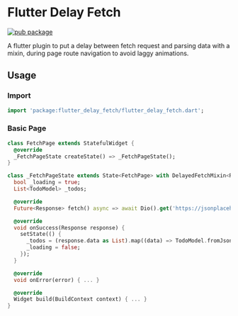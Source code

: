# Flutter Delay Fetch
[![pub package](https://img.shields.io/pub/v/flutter_delay_fetch.svg)](https://pub.dev/packages/flutter_delay_fetch)

A flutter plugin to put a delay between fetch request and parsing data with a mixin,
during page route navigation to avoid laggy animations.

## Usage

### Import
```dart
import 'package:flutter_delay_fetch/flutter_delay_fetch.dart';
```

### Basic Page

```dart
class FetchPage extends StatefulWidget {
  @override
  _FetchPageState createState() => _FetchPageState();
}

class _FetchPageState extends State<FetchPage> with DelayedFetchMixin<Response, FetchPage> {
  bool _loading = true;
  List<TodoModel> _todos;

  @override
  Future<Response> fetch() async => await Dio().get('https://jsonplaceholder.typicode.com/posts');

  @override
  void onSuccess(Response response) {
    setState(() {
      _todos = (response.data as List).map((data) => TodoModel.fromJson(data)).toList();
      _loading = false;
    });
  }

  @override
  void onError(error) { ... }

  @override
  Widget build(BuildContext context) { ... }
}
```

